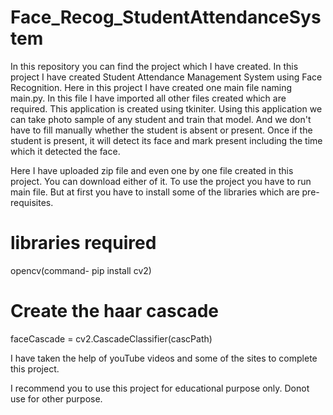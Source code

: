 # Face_Recog_StudentAttendanceSystem

In this repository you can find the project which I have created. In this project I have created Student Attendance Management System using Face Recognition. Here in this project I have created one main file naming main.py. In this file I have imported all other files created which are required. This application is created using tkiniter. Using this application we can take photo sample of any student and train that model. And we don't have to fill manually whether the student is absent or present. Once if the student is present, it will detect its face and mark present including the time which it detected the face.


Here I have uploaded zip file and even one by one file created in this project. You can download either of it.
To use the project you have to run main file. But at first you have to install some of the libraries which are pre-requisites.

# libraries required
opencv(command- pip install cv2)
# Create the haar cascade
faceCascade = cv2.CascadeClassifier(cascPath)


I have taken the help of youTube videos and some of the sites to complete this project.

I recommend you to use this project for educational purpose only. Donot use for other purpose.

